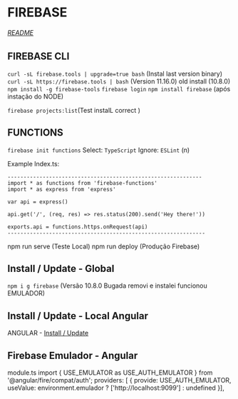 # FIREBASE
###### [README](./../README.md)

## FIREBASE CLI
`curl -sL firebase.tools | upgrade=true bash` (Instal last version binary)
`curl -sL https://firebase.tools | bash` (Version 11.16.0) old install (10.8.0)
`npm install -g firebase-tools` 
`firebase login`
`npm install firebase` (após instação do NODE)

`firebase projects:list`(Test instalL correct )

## FUNCTIONS
`firebase init functions`
Select: `TypeScript`
Ignore: `ESLint` (n)

Example Index.ts:
```
-------------------------------------------------------------
import * as functions from 'firebase-functions'
import * as express from 'express'

var api = express()

api.get('/', (req, res) => res.status(200).send('Hey there!'))

exports.api = functions.https.onRequest(api)
--------------------------------------------------------------
```
npm run serve (Teste Local)
npm run deploy (Produção Firebase)

## Install / Update - Global
`npm i g firebase` (Versão 10.8.0 Bugada removi e instalei funcionou EMULADOR)



## Install / Update - Local Angular
ANGULAR - [Install / Update](../../front-app/.readme/angular.md) 

## Firebase Emulador - Angular
module.ts
import { USE_EMULATOR as USE_AUTH_EMULATOR } from '@angular/fire/compat/auth';
providers: [ { provide: USE_AUTH_EMULATOR, useValue: environment.emulador ? ['http://localhost:9099'] : undefined }],

